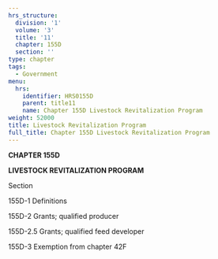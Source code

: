 ```yaml
---
hrs_structure:
  division: '1'
  volume: '3'
  title: '11'
  chapter: 155D
  section: ''
type: chapter
tags:
  - Government
menu:
  hrs:
    identifier: HRS0155D
    parent: title11
    name: Chapter 155D Livestock Revitalization Program
weight: 52000
title: Livestock Revitalization Program
full_title: Chapter 155D Livestock Revitalization Program
---
```

**CHAPTER 155D**

**LIVESTOCK REVITALIZATION PROGRAM**

Section

155D-1 Definitions

155D-2 Grants; qualified producer

155D-2.5 Grants; qualified feed developer

155D-3 Exemption from chapter 42F